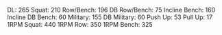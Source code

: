 DL: 265
 Squat: 210
 Row/Bench: 196
 DB Row/Bench: 75
 Incline Bench: 160
 Incline DB Bench: 60
 Military: 155
 DB Military: 60
 Push Up: 53
 Pull Up: 17
 1RPM Squat: 440
 1RPM Row: 350
 1RPM Bench: 325
